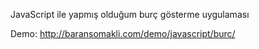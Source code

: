 JavaScript ile yapmış olduğum burç gösterme uygulaması




Demo: http://baransomakli.com/demo/javascript/burc/

